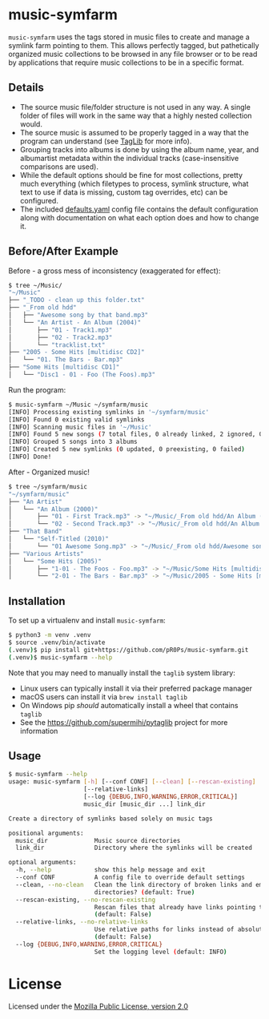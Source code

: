 music-symfarm
=============

`music-symfarm` uses the tags stored in music files to create and manage a symlink farm pointing to
them. This allows perfectly tagged, but pathetically organized music collections to be browsed in
any file browser or to be read by applications that require music collections to be in a specific
format.

Details
-------
- The source music file/folder structure is not used in any way. A single folder of files will work
  in the same way that a highly nested collection would.
- The source music is assumed to be properly tagged in a way that the program can understand (see
  [TagLib](http://taglib.org/) for more info).
- Grouping tracks into albums is done by using the album name, year, and albumartist metadata within
  the individual tracks (case-insensitive comparisons are used).
- While the default options should be fine for most collections, pretty much everything (which
  filetypes to process, symlink structure, what text to use if data is missing, custom tag
  overrides, etc) can be configured.
- The included [defaults.yaml](./music_symfarm/defaults.yaml) config file contains the default
  configuration along with documentation on what each option does and how to change it.

Before/After Example
----------------------
Before - a gross mess of inconsistency (exaggerated for effect):
```bash
$ tree ~/Music/
"~/Music"
├── "_TODO - clean up this folder.txt"
├── "_From old hdd"
│   ├── "Awesome song by that band.mp3"
│   └── "An Artist - An Album (2004)"
│       ├── "01 - Track1.mp3"
│       ├── "02 - Track2.mp3"
│       └── "tracklist.txt"
├── "2005 - Some Hits [multidisc CD2]"
│   └── "01. The Bars - Bar.mp3"
├── "Some Hits [multidisc CD1]"
│   └── "Disc1 - 01 - Foo (The Foos).mp3"
```

Run the program:
```bash
$ music-symfarm ~/Music ~/symfarm/music
[INFO] Processing existing symlinks in '~/symfarm/music'
[INFO] Found 0 existing valid symlinks
[INFO] Scanning music files in '~/Music'
[INFO] Found 5 new songs (7 total files, 0 already linked, 2 ignored, 0 failed)
[INFO] Grouped 5 songs into 3 albums
[INFO] Created 5 new symlinks (0 updated, 0 preexisting, 0 failed)
[INFO] Done!
```

After - Organized music!
```bash
$ tree ~/symfarm/music
"~/symfarm/music"
├── "An Artist"
│   └── "An Album (2000)"
│       ├── "01 - First Track.mp3" -> "~/Music/_From old hdd/An Album (2004)/01 - Track1.mp3"
│       └── "02 - Second Track.mp3" -> "~/Music/_From old hdd/An Album (2004)/01 - Track2.mp3"
├── "That Band"
│   └── "Self-Titled (2010)"
│       └── "01 Awesome Song.mp3" -> "~/Music/_From old hdd/Awesome song by that band.mp3"
├── "Various Artists"
│   └── "Some Hits (2005)"
│       ├── "1-01 - The Foos - Foo.mp3" -> "~/Music/Some Hits [multidisc CD1]/Disc1 - 01 - Foo (The Foos).mp3"
│       └── "2-01 - The Bars - Bar.mp3" -> "~/Music/2005 - Some Hits [multidisc CD1]/01. The Bars - Bar.mp3"
```

Installation
------------
To set up a virtualenv and install `music-symfarm`:
```bash
$ python3 -m venv .venv
$ source .venv/bin/activate
(.venv)$ pip install git+https://github.com/pR0Ps/music-symfarm.git
(.venv)$ music-symfarm --help
```

Note that you may need to manually install the `taglib` system library:
 - Linux users can typically install it via their preferred package manager
 - macOS users can install it via `brew install taglib`
 - On Windows pip *should* automatically install a wheel that contains `taglib`
 - See the https://github.com/supermihi/pytaglib project for more information

Usage
-----
```bash
$ music-symfarm --help
usage: music-symfarm [-h] [--conf CONF] [--clean] [--rescan-existing]
                     [--relative-links]
                     [--log {DEBUG,INFO,WARNING,ERROR,CRITICAL}]
                     music_dir [music_dir ...] link_dir

Create a directory of symlinks based solely on music tags

positional arguments:
  music_dir             Music source directories
  link_dir              Directory where the symlinks will be created

optional arguments:
  -h, --help            show this help message and exit
  --conf CONF           A config file to override default settings
  --clean, --no-clean   Clean the link directory of broken links and empty
                        directories? (default: True)
  --rescan-existing, --no-rescan-existing
                        Rescan files that already have links pointing to them?
                        (default: False)
  --relative-links, --no-relative-links
                        Use relative paths for links instead of absolute?
                        (default: False)
  --log {DEBUG,INFO,WARNING,ERROR,CRITICAL}
                        Set the logging level (default: INFO)
```

License
=======
Licensed under the [Mozilla Public License, version 2.0](https://www.mozilla.org/en-US/MPL/2.0)
